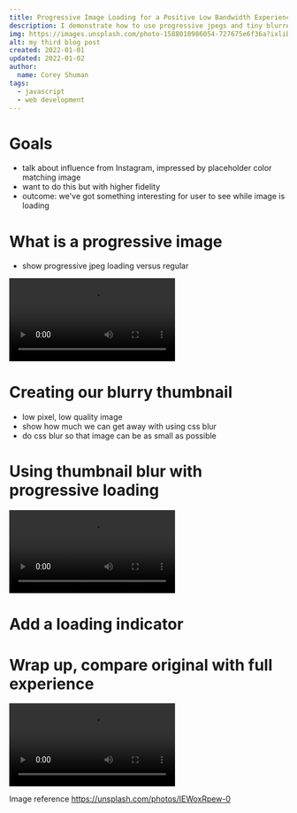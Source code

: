 ```yaml
---
title: Progressive Image Loading for a Positive Low Bandwidth Experience
description: I demonstrate how to use progressive jpegs and tiny blurred placeholder images to provide a positive low-bandwidth experience when using high quality or large images on a website.
img: https://images.unsplash.com/photo-1588010986054-727675e6f36a?ixlib=rb-1.2.1&ixid=eyJhcHBfaWQiOjEyMDd9&auto=format&fit=crop&w=800&q=60
alt: my third blog post
created: 2022-01-01
updated: 2022-01-02
author: 
  name: Corey Shuman
tags: 
  - javascript
  - web development
---
```


# Goals

- talk about influence from Instagram, impressed by placeholder color matching image
- want to do this but with higher fidelity
- outcome: we've got something interesting for user to see while image is loading

# What is a progressive image

- show progressive jpeg loading versus regular

<video playsinline controls>
    <source src="/assets/blog/progressive-loading-demo/default-behavior.mp4" type="video/mp4">
</video>

# Creating our blurry thumbnail

- low pixel, low quality image
- show how much we can get away with using css blur
- do css blur so that image can be as small as possible

# Using thumbnail blur with progressive loading

<video playsinline controls>
    <source src="/assets/blog/progressive-loading-demo/with-background-thumbnail.mp4" type="video/mp4">
</video>

# Add a loading indicator

# Wrap up, compare original with full experience

<video playsinline controls>
    <source src="/assets/blog/progressive-loading-demo/with-loading.mp4" type="video/mp4">
</video>

Image reference
https://unsplash.com/photos/IEWoxRpew-0

